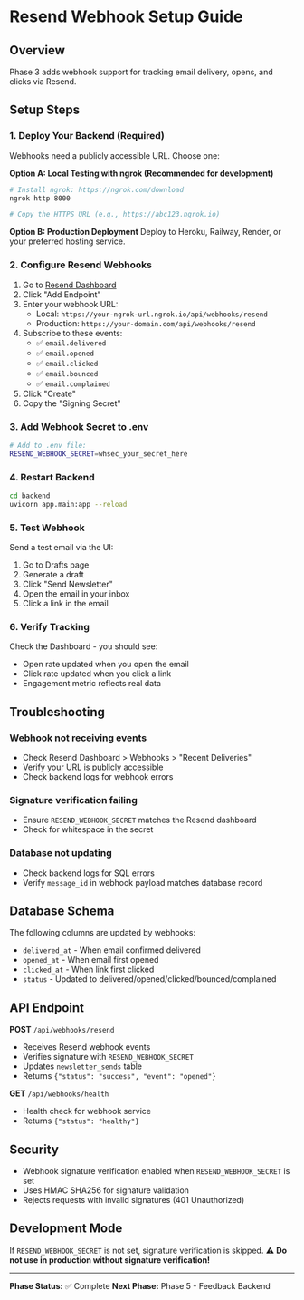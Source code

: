 # Resend Webhook Setup Guide

## Overview
Phase 3 adds webhook support for tracking email delivery, opens, and clicks via Resend.

## Setup Steps

### 1. Deploy Your Backend (Required)

Webhooks need a publicly accessible URL. Choose one:

**Option A: Local Testing with ngrok (Recommended for development)**
```bash
# Install ngrok: https://ngrok.com/download
ngrok http 8000

# Copy the HTTPS URL (e.g., https://abc123.ngrok.io)
```

**Option B: Production Deployment**
Deploy to Heroku, Railway, Render, or your preferred hosting service.

### 2. Configure Resend Webhooks

1. Go to [Resend Dashboard](https://resend.com/webhooks)
2. Click "Add Endpoint"
3. Enter your webhook URL:
   - Local: `https://your-ngrok-url.ngrok.io/api/webhooks/resend`
   - Production: `https://your-domain.com/api/webhooks/resend`
4. Subscribe to these events:
   - ✅ `email.delivered`
   - ✅ `email.opened`
   - ✅ `email.clicked`
   - ✅ `email.bounced`
   - ✅ `email.complained`
5. Click "Create"
6. Copy the "Signing Secret"

### 3. Add Webhook Secret to .env

```bash
# Add to .env file:
RESEND_WEBHOOK_SECRET=whsec_your_secret_here
```

### 4. Restart Backend

```bash
cd backend
uvicorn app.main:app --reload
```

### 5. Test Webhook

Send a test email via the UI:
1. Go to Drafts page
2. Generate a draft
3. Click "Send Newsletter"
4. Open the email in your inbox
5. Click a link in the email

### 6. Verify Tracking

Check the Dashboard - you should see:
- Open rate updated when you open the email
- Click rate updated when you click a link
- Engagement metric reflects real data

## Troubleshooting

### Webhook not receiving events
- Check Resend Dashboard > Webhooks > "Recent Deliveries"
- Verify your URL is publicly accessible
- Check backend logs for webhook errors

### Signature verification failing
- Ensure `RESEND_WEBHOOK_SECRET` matches the Resend dashboard
- Check for whitespace in the secret

### Database not updating
- Check backend logs for SQL errors
- Verify `message_id` in webhook payload matches database record

## Database Schema

The following columns are updated by webhooks:
- `delivered_at` - When email confirmed delivered
- `opened_at` - When email first opened
- `clicked_at` - When link first clicked
- `status` - Updated to delivered/opened/clicked/bounced/complained

## API Endpoint

**POST** `/api/webhooks/resend`
- Receives Resend webhook events
- Verifies signature with `RESEND_WEBHOOK_SECRET`
- Updates `newsletter_sends` table
- Returns `{"status": "success", "event": "opened"}`

**GET** `/api/webhooks/health`
- Health check for webhook service
- Returns `{"status": "healthy"}`

## Security

- Webhook signature verification enabled when `RESEND_WEBHOOK_SECRET` is set
- Uses HMAC SHA256 for signature validation
- Rejects requests with invalid signatures (401 Unauthorized)

## Development Mode

If `RESEND_WEBHOOK_SECRET` is not set, signature verification is skipped.
⚠️ **Do not use in production without signature verification!**

---

**Phase Status:** ✅ Complete
**Next Phase:** Phase 5 - Feedback Backend
